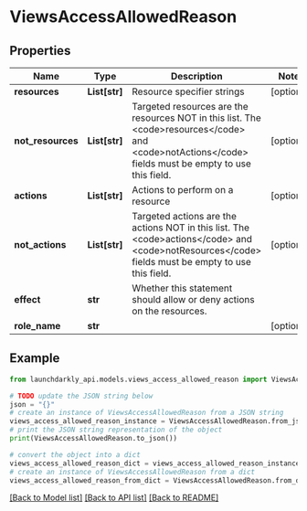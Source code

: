 # ViewsAccessAllowedReason


## Properties

Name | Type | Description | Notes
------------ | ------------- | ------------- | -------------
**resources** | **List[str]** | Resource specifier strings | [optional] 
**not_resources** | **List[str]** | Targeted resources are the resources NOT in this list. The &lt;code&gt;resources&lt;/code&gt; and &lt;code&gt;notActions&lt;/code&gt; fields must be empty to use this field. | [optional] 
**actions** | **List[str]** | Actions to perform on a resource | [optional] 
**not_actions** | **List[str]** | Targeted actions are the actions NOT in this list. The &lt;code&gt;actions&lt;/code&gt; and &lt;code&gt;notResources&lt;/code&gt; fields must be empty to use this field. | [optional] 
**effect** | **str** | Whether this statement should allow or deny actions on the resources. | 
**role_name** | **str** |  | [optional] 

## Example

```python
from launchdarkly_api.models.views_access_allowed_reason import ViewsAccessAllowedReason

# TODO update the JSON string below
json = "{}"
# create an instance of ViewsAccessAllowedReason from a JSON string
views_access_allowed_reason_instance = ViewsAccessAllowedReason.from_json(json)
# print the JSON string representation of the object
print(ViewsAccessAllowedReason.to_json())

# convert the object into a dict
views_access_allowed_reason_dict = views_access_allowed_reason_instance.to_dict()
# create an instance of ViewsAccessAllowedReason from a dict
views_access_allowed_reason_from_dict = ViewsAccessAllowedReason.from_dict(views_access_allowed_reason_dict)
```
[[Back to Model list]](../README.md#documentation-for-models) [[Back to API list]](../README.md#documentation-for-api-endpoints) [[Back to README]](../README.md)


